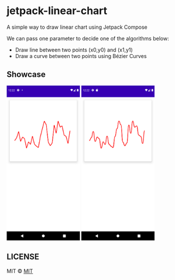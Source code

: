 # jetpack-linear-chart
A simple way to draw linear chart using Jetpack Compose

We can pass one parameter to decide one of the algorithms below:

- Draw line between two points (x0,y0) and (x1,y1)
- Draw a curve between two points using Bézier Curves

## Showcase
<p>
    <img src="example1.png" width=200>
    <img src="example2.png" width=200>
</p>

## LICENSE
MIT © [MIT](LICENSE)
